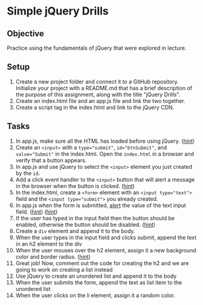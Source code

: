 # Simple jQuery Drills

## Objective

Practice using the fundamentals of jQuery that were explored in lecture.

## Setup

1.  Create a new project folder and connect it to a GitHub repository. Initialize your project with a README.md that has a brief description of the purpose of this assignment, along with the title "jQuery Drills".
2.  Create an index.html file and an app.js file and link the two together.
3.  Create a script tag in the index.html and link to the jQuery CDN.

## Tasks

1.  In app.js, make sure all the HTML has loaded before using jQuery. ([hint](https://api.jquery.com/ready/))
2.  Create an  `<input>`  with a  `type="submit"`,  `id="btnSubmit"`, and  `value="Submit"`  in the index.html. Open the  `index.html`  in a browser and verify that a button appears.
3.  In app.js and use jQuery to select the  `<input>`  element you just created by the  `id`.
4.  Add a click event handler to the  `<input>`  button that will alert a message in the browser when the button is clicked. ([hint](http://api.jquery.com/on/))
5.  In the index.html, create a  `<form>`  element with an  `<input type="text">`  field and the  `<input type="submit">`  you already created.
6.  In app.js when the form is submitted,  [alert](https://gravity.covalence.io/(https://developer.mozilla.org/en-US/docs/Web/API/Window/alert))  the value of the text input field. ([hint](https://developer.mozilla.org/en-US/docs/Web/CSS/Attribute_selectors)) ([hint](http://api.jquery.com/val/))
7.  If the user has typed in the input field then the button should be enabled, otherwise the button should be disabled. ([hint](https://developer.mozilla.org/en-US/docs/Web/HTML/Element/input#attr-disabled))
8.  Create a  `div`  element and append it to the body.
9.  When the user types in the input field and clicks submit, append the text in an h2 element to the div
10.  When the user mouses over the h2 element, assign it a new background color and border radius. ([hint](http://api.jquery.com/css/))
11.  Great job! Now, comment out the code for creating the h2 and we are going to work on creating a list instead
12.  Use jQuery to create an unordered list and append it to the body
13.  When the user submits the form, append the text as list item to the unordered list
14.  When the user clicks on the li element, assign it a random color.